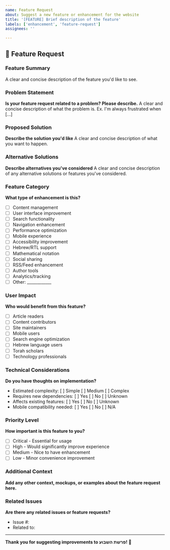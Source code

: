 ```yaml
---
name: Feature Request
about: Suggest a new feature or enhancement for the website
title: '[FEATURE] Brief description of the feature'
labels: ['enhancement', 'feature-request']
assignees: ''

---
```


## 🚀 Feature Request

### Feature Summary
A clear and concise description of the feature you'd like to see.

### Problem Statement
**Is your feature request related to a problem? Please describe.**
A clear and concise description of what the problem is. Ex. I'm always frustrated when [...]

### Proposed Solution
**Describe the solution you'd like**
A clear and concise description of what you want to happen.

### Alternative Solutions
**Describe alternatives you've considered**
A clear and concise description of any alternative solutions or features you've considered.

### Feature Category
**What type of enhancement is this?**
- [ ] Content management
- [ ] User interface improvement
- [ ] Search functionality
- [ ] Navigation enhancement
- [ ] Performance optimization
- [ ] Mobile experience
- [ ] Accessibility improvement
- [ ] Hebrew/RTL support
- [ ] Mathematical notation
- [ ] Social sharing
- [ ] RSS/Feed enhancement
- [ ] Author tools
- [ ] Analytics/tracking
- [ ] Other: ____________

### User Impact
**Who would benefit from this feature?**
- [ ] Article readers
- [ ] Content contributors
- [ ] Site maintainers
- [ ] Mobile users
- [ ] Search engine optimization
- [ ] Hebrew language users
- [ ] Torah scholars
- [ ] Technology professionals

### Technical Considerations
**Do you have thoughts on implementation?**
- Estimated complexity: [ ] Simple [ ] Medium [ ] Complex
- Requires new dependencies: [ ] Yes [ ] No [ ] Unknown
- Affects existing features: [ ] Yes [ ] No [ ] Unknown
- Mobile compatibility needed: [ ] Yes [ ] No [ ] N/A

### Priority Level
**How important is this feature to you?**
- [ ] Critical - Essential for usage
- [ ] High - Would significantly improve experience
- [ ] Medium - Nice to have enhancement
- [ ] Low - Minor convenience improvement

### Additional Context
**Add any other context, mockups, or examples about the feature request here.**

### Related Issues
**Are there any related issues or feature requests?**
- Issue #: 
- Related to: 

---

**Thank you for suggesting improvements to פרשת השבוע!** 🙏